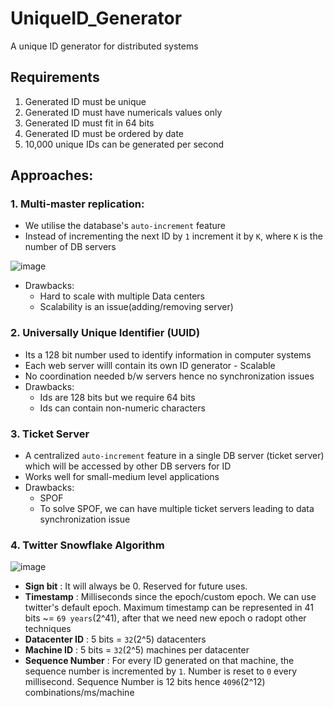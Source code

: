 # UniqueID_Generator
A unique ID generator for distributed systems

## Requirements
1. Generated ID must be unique
2. Generated ID must have numericals values only
3. Generated ID must fit in 64 bits
4. Generated ID must be ordered by date
5. 10,000 unique IDs can be generated per second

## Approaches:

### 1. Multi-master replication:
* We utilise the database's `auto-increment` feature
* Instead of incrementing the next ID by `1` increment it by `K`, where `K` is the number of DB servers

![image](https://github.com/Sheersendu/UniqueID_Generator/assets/62256588/3b077734-ac95-4ad8-96ee-1d6f625e8f01)


* Drawbacks:
    - Hard to scale with multiple Data centers
    - Scalability is an issue(adding/removing server) 

### 2. Universally Unique Identifier (UUID)
* Its a 128 bit number used to identify information in computer systems
* Each web server willl contain its own ID generator - Scalable
* No coordination needed b/w servers hence no synchronization issues
* Drawbacks:
    - Ids are 128 bits but we require 64 bits
    - Ids can contain non-numeric characters

### 3. Ticket Server
* A centralized `auto-increment` feature in a single DB server (ticket server) which will be accessed by other DB servers for ID
* Works well for small-medium level applications
* Drawbacks:
    - SPOF
    - To solve SPOF, we can have multiple ticket servers leading to data synchronization issue

### 4. Twitter Snowflake Algorithm

![image](https://github.com/Sheersendu/UniqueID_Generator/assets/62256588/b5885da3-a8aa-4464-8804-24eccbdb4429)


* **Sign bit** : It will always be 0. Reserved for future uses.
* **Timestamp** : Milliseconds since the epoch/custom epoch. We can use twitter's default epoch. Maximum timestamp can be represented in 41 bits ~= `69 years`(2^41), after that we need new epoch o radopt other techniques
* **Datacenter ID** : 5 bits = `32`(2^5) datacenters
* **Machine ID** : 5 bits = `32`(2^5) machines per datacenter
* **Sequence Number** : For every ID generated on that machine, the sequence number is incremented by `1`. Number is reset to `0` every millisecond. Sequence Number is 12 bits hence `4096`(2^12) combinations/ms/machine
